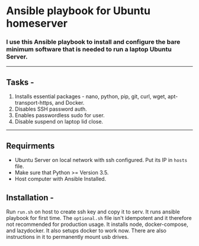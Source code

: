 # Ansible playbook for Ubuntu homeserver
### I use this Ansible playbook to install and configure the bare minimum software that is needed to run a laptop Ubuntu Server. 
---
## Tasks - 
1. Installs essential packages - nano, python, pip, git, curl, wget, apt-transport-https, and Docker.
1. Disables SSH password auth.
1. Enables passwordless sudo for user.
1. Disable suspend on laptop lid close.
---

## Requirments
* Ubuntu Server on local network with ssh configured. Put its IP in `hosts` file.
* Make sure that Python >= Version 3.5.
* Host computer with Ansible Installed.

## Installation - 
Run `run.sh` on host to create ssh key and copy it to serv. It runs ansible playbook for first time. 
The `optional.sh` file isn't idempotent and it therefore not recommended for production usage. 
It installs node, docker-compose, and lazydocker. It also setups docker to work now. There are also instructions in it to permanently mount usb drives.
